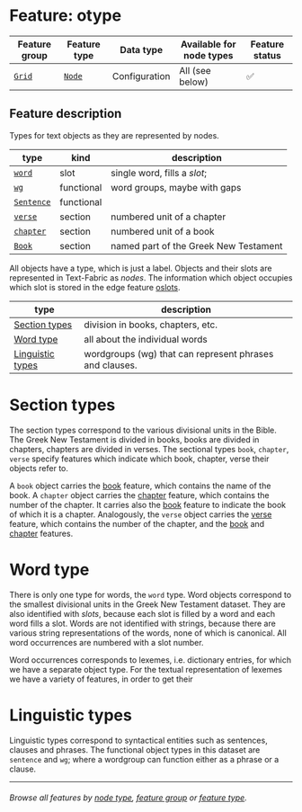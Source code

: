 # Feature: otype

Feature group | Feature type | Data type | Available for node types | Feature status
---  | --- | --- | --- | ---
[`Grid`](featuresbygroup.md#grid-features) | [`Node`](featuresbyfeaturetype.md#node-features) | Configuration | All (see below) | ✅

## Feature description

Types for text objects as they are represented by nodes.
 
type | kind | description
--- |--- |---
[`word`](featuresbynodetype.md#word-nodes) | slot | single word, fills a *slot*;
[`wg`](featuresbynodetype.md#wordgroup-nodes) | functional | word groups, maybe with gaps
[`Sentence`](featuresbynodetype.md#sentence-nodes) |functional| 
[`verse`](featuresbynodetype.md#verse-nodes) |section | numbered unit of a chapter
[`chapter`](featuresbynodetype.md#chapter-nodes) | section | numbered unit of a book
[`Book`](featuresbynodetype.md#book-nodes) | section | named part of the Greek New Testament

All objects have a type, which is just a label.
Objects and their slots are represented in Text-Fabric as *nodes*.
The information which object occupies which slot is stored in the edge feature [oslots](oslots.md#).

type|description
---|---
[Section types](#section-types) |division in books, chapters, etc.
[Word type](#word-type)  | all about the individual words
[Linguistic types](#linguistic-types) |wordgroups (wg) that can represent phrases and clauses.

# Section types

The section types correspond to the various divisional units in the Bible.
The Greek New Testament is divided in books, books are divided in chapters, chapters are divided in verses.
The sectional types `book`, `chapter`, `verse` specify features which indicate which book, chapter, verse their objects refer to.

A `book` object carries the [book](book.md#readme) feature, which contains the name of the book.
A `chapter` object carries the [chapter](chapter.md#readme) feature, which contains the number of the chapter.
It carries also the [book](book.md#readme) feature to indicate the book of which it is a chapter.
Analogously, the `verse` object carries the [verse](verse.md#readme) feature, which contains the number of the chapter, and the [book](book.md#readme) and [chapter](chapter.md#readme) features.

# Word type

There is only one type for words, the `word` type.
Word objects correspond to the smallest divisional units in the Greek New Testament dataset.
They are also identified with *slots*, because each slot is filled by a word and each word fills a slot.
Words are not identified with strings, because there are various
string representations of the words, none of which is canonical. All word occurrences are numbered
with a slot number.

Word occurrences corresponds to lexemes, i.e. dictionary entries, for which we have a separate object type.
For the textual representation of lexemes we have a variety of features, in order to get their 

# Linguistic types

Linguistic types correspond to syntactical entities such as sentences, clauses and phrases.
The functional object types in this dataset are `sentence` and `wg`; where a wordgroup can function either as a phrase or a clause.

---
###### *Browse all features by [node type](featuresbynodetype.md#readme), [feature group](featuresbygroup.md#readme) or [feature type](featuresbyfeaturetype.md#readme).*
